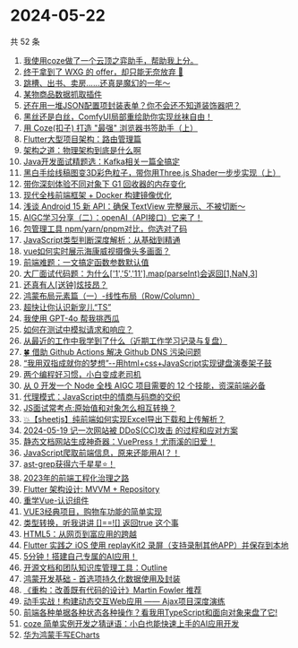 # 2024-05-22

共 52 条

<!-- BEGIN JUEJIN -->
<!-- 最后更新时间 2024-05-22 04:01:20 +0800 -->
1. [我使用coze做了一个云顶之弈助手，帮助我上分。](https://juejin.cn/post/7370244444282667034)
1. [终于拿到了 WXG 的 offer，却只能无奈放弃 🥺](https://juejin.cn/post/7370682998990553100)
1. [跳槽、出书、卖房......还真是魔幻的一年～](https://juejin.cn/post/7369984692718616576)
1. [某物商品数据抓取插件](https://juejin.cn/post/7369865018765312034)
1. [还在用一堆JSON配置项封装表单？你不会还不知道装饰器吧？](https://juejin.cn/post/7370170468781506575)
1. [黑丝还是白丝，ComfyUI局部重绘助你实现丝袜自由！](https://juejin.cn/post/7370516186909622313)
1. [用 Coze(扣子) 打造 "最强" 浏览器书签助手（上）](https://juejin.cn/post/7369868541933338639)
1. [Flutter大型项目架构：路由管理篇](https://juejin.cn/post/7369856197514543139)
1. [架构之道：物理架构到底是什么啊](https://juejin.cn/post/7369934780749217804)
1. [Java开发面试精题选：Kafka相关一篇全搞定](https://juejin.cn/post/7369884289712324659)
1. [黑白手绘线稿图变3D彩色粒子，带你用Three.js Shader一步步实现（上）](https://juejin.cn/post/7370513151051530267)
1. [带你深刻体验不同对象下 G1 回收器的内存变化](https://juejin.cn/post/7369984692718157824)
1. [现代全栈前端框架 + Docker 构建镜像优化](https://juejin.cn/post/7370184763677917193)
1. [浅谈 Android 15 新 API：确保 TextView 完整展示、不被切断～](https://juejin.cn/post/7370170468780933135)
1. [AIGC学习分享（二）：openAI（API接口）它来了！](https://juejin.cn/post/7370197993678962738)
1. [包管理工具 npm/yarn/pnpm对比，你选对了码](https://juejin.cn/post/7370008254719803431)
1. [JavaScript类型判断深度解析：从基础到精通](https://juejin.cn/post/7369978126144847883)
1. [vue如何实时展示海康威视摄像头多画面？](https://juejin.cn/post/7369783680425852938)
1. [前端难题：一文搞定函数参数默认值](https://juejin.cn/post/7370344254693081097)
1. [大厂面试代码题：为什么['1','5','11'].map(parseInt)会返回[1,NaN,3]](https://juejin.cn/post/7370630910071373874)
1. [还真有人[送钟]炫技昂？](https://juejin.cn/post/7370344254693097481)
1. [鸿蒙布局元素篇（一）-线性布局（Row/Column）](https://juejin.cn/post/7369865018765377570)
1. [超快让你认识新宠儿“TS”](https://juejin.cn/post/7369877722485047350)
1. [我使用 GPT-4o 帮我挑西瓜](https://juejin.cn/post/7370327567763816498)
1. [如何在测试中模拟请求和响应？](https://juejin.cn/post/7369892677641388082)
1. [从最近的工作中我学到了什么（近期工作学习记录与复盘）](https://juejin.cn/post/7369934780748906508)
1. [🍀 借助 Github Actions 解决 Github DNS 污染问题 ](https://juejin.cn/post/7369789429547302923)
1. [“我用双指成就你的梦想”--用html+css+JavaScript实现键盘演奏架子鼓](https://juejin.cn/post/7370682158103756838)
1. [两个编程好习惯，小白变成老司机](https://juejin.cn/post/7370513151051923483)
1. [从 0 开发一个 Node 全栈 AIGC 项目需要的 12 个技能，资深前端必备](https://juejin.cn/post/7370640471393927178)
1. [代理模式：JavaScript中的情商与码商的交织](https://juejin.cn/post/7370197993679339570)
1. [JS面试常考点:原始值和对象怎么相互转换？](https://juejin.cn/post/7370993837303365670)
1. [💥【sheetjs】纯前端如何实现Excel导出下载和上传解析？](https://juejin.cn/post/7369903163803238415)
1. [2024-05-19 记一次网站被 DDoS(CC)攻击 的过程和应对方案](https://juejin.cn/post/7370138993063886900)
1. [静态文档网站生成神奇器：VuePress！尤雨溪的旧爱！](https://juejin.cn/post/7369868541934551055)
1. [JavaScript爬取前端信息，原来还能用AI？！](https://juejin.cn/post/7370994785656176667)
1. [ast-grep获得六千星星⭐️！](https://juejin.cn/post/7369897767182139392)
1. [2023年的前端工程化治理之路](https://juejin.cn/post/7370197993679355954)
1. [Flutter 架构设计: MVVM + Repository](https://juejin.cn/post/7370244444282994714)
1. [重学Vue-认识组件](https://juejin.cn/post/7369876349488021543)
1. [VUE3经典项目，购物车功能的简单实现](https://juejin.cn/post/7370720522656235558)
1. [类型转换，听我讲讲 []==![] 返回true 这个事](https://juejin.cn/post/7371000326130106418)
1. [HTML5：从网页到富应用的跨越](https://juejin.cn/post/7370244444282896410)
1. [Flutter 实践之 iOS 使用 replayKit2 录屏（支持录制其他APP）并保存到本地](https://juejin.cn/post/7370002856038301696)
1. [5分钟！搭建自己专属的AI应用！](https://juejin.cn/post/7370164020869496859)
1. [开源文档和团队知识库管理工具：Outline](https://juejin.cn/post/7370002856039137280)
1. [鸿蒙开发基础 - 首选项持久化数据使用及封装](https://juejin.cn/post/7369909173940142089)
1. [《重构：改善既有代码的设计》Martin Fowler 推荐](https://juejin.cn/post/7369993845750792243)
1. [动手实战！构建动态交互Web应用 —— Ajax项目深度演练](https://juejin.cn/post/7370993837303709734)
1. [前端各种单据各种状态各种操作？看我用TypeScript和面向对象来盘了它!](https://juejin.cn/post/7370925894662193204)
1. [coze 简单实例开发之猜谜语：小白也能快速上手的AI应用开发](https://juejin.cn/post/7370184763679064073)
1. [华为鸿蒙手写ECharts ](https://juejin.cn/post/7370008254719950887)
<!-- END JUEJIN -->